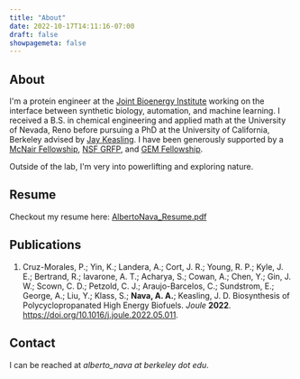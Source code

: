 ```yaml
---
title: "About"
date: 2022-10-17T14:11:16-07:00
draft: false
showpagemeta: false
---
```


## About

I'm a protein engineer at the [Joint Bioenergy Institute](https://www.jbei.org/) working on the interface between
synthetic biology, automation, and machine learning.
I received a B.S. in chemical engineering and applied math at the University of Nevada, Reno before
pursuing a PhD at the University of California, Berkeley
advised by [Jay Keasling](https://keaslinglab.lbl.gov/people/#principal-investigator).
I have been generously supported by a [McNair Fellowship](https://mcnairscholars.com/), [NSF GRFP](https://www.nsfgrfp.org/),
and [GEM Fellowship](https://www.gemfellowship.org/).

Outside of the lab, I'm very into powerlifting and exploring nature.

## Resume

Checkout my resume here: [AlbertoNava_Resume.pdf](/docs/AlbertoNava_Resume.pdf)

## Publications

1. Cruz-Morales, P.; Yin, K.; Landera, A.; Cort, J. R.; Young, R. P.; Kyle, J. E.; Bertrand, R.; Iavarone, A. T.; Acharya, S.; Cowan, A.; Chen, Y.; Gin, J. W.; Scown, C. D.; Petzold, C. J.; Araujo-Barcelos, C.; Sundstrom, E.; George, A.; Liu, Y.; Klass, S.; **Nava, A. A.**; Keasling, J. D. Biosynthesis of Polycyclopropanated High Energy Biofuels. _Joule_ **2022**. <https://doi.org/10.1016/j.joule.2022.05.011>.

## Contact

I can be reached at _alberto_nava at berkeley dot edu_.
